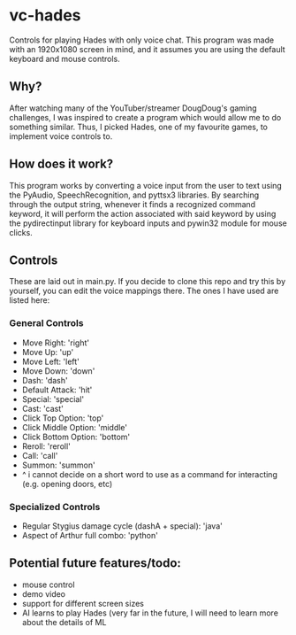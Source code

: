 # vc-hades
Controls for playing Hades with only voice chat. This program was made with an 1920x1080 screen in mind, and it assumes you are using the default keyboard and mouse controls.

## Why?
After watching many of the YouTuber/streamer DougDoug's gaming challenges, I was inspired to create a program which would allow me to do something similar. Thus, I picked Hades, one of my favourite games, to implement voice controls to. 

## How does it work?
This program works by converting a voice input from the user to text using the PyAudio, SpeechRecognition, and pyttsx3 libraries. By searching through the output string, whenever it finds a recognized command keyword, it will perform the action associated with said keyword by using the pydirectinput library for keyboard inputs and pywin32 module for mouse clicks.

## Controls
These are laid out in main.py. If you decide to clone this repo and try this by yourself, you can edit the voice mappings there. The ones I have used are listed here:

### General Controls
- Move Right: 'right'
- Move Up: 'up'
- Move Left: 'left'
- Move Down: 'down'
- Dash: 'dash'
- Default Attack: 'hit'
- Special: 'special'
- Cast: 'cast'
- Click Top Option: 'top'
- Click Middle Option: 'middle'
- Click Bottom Option: 'bottom'
- Reroll: 'reroll'
- Call: 'call'
- Summon: 'summon'
- ^ i cannot decide on a short word to use as a command for interacting (e.g. opening doors, etc)

### Specialized Controls
- Regular Stygius damage cycle (dashA + special): 'java'
- Aspect of Arthur full combo: 'python'

## Potential future features/todo:
- mouse control
- demo video
- support for different screen sizes
- AI learns to play Hades (very far in the future, I will need to learn more about the details of ML
